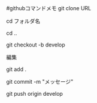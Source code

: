 #githubコマンドメモ
git clone URL

cd フォルダ名

cd ..

git checkout -b develop

編集

git add .

git commit -m "メッセージ"

git push origin develop
